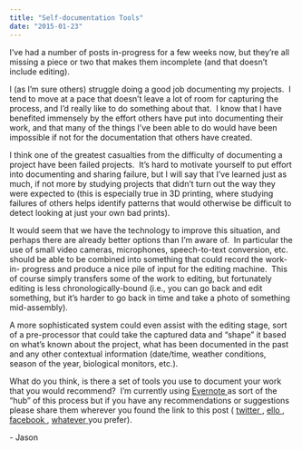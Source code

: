 ```yaml
---
title: "Self-documentation Tools"
date: "2015-01-23"
---
```


<div class="content">
<p>I’ve had a number of posts in-progress for a few weeks now, but they’re all
missing a piece or two that makes them incomplete (and that doesn’t include
editing).</p>
<p>I (as I’m sure others) struggle doing a good job documenting my projects.  I
tend to move at a pace that doesn’t leave a lot of room for capturing the
process, and I’d really like to do something about that.  I know that I have
benefited immensely by the effort others have put into documenting their work,
and that many of the things I’ve been able to do would have been impossible if
not for the documentation that others have created.</p>
<p>I think one of the greatest casualties from the difficulty of documenting a
project have been failed projects.  It’s hard to motivate yourself to put
effort into documenting and sharing failure, but I will say that I’ve learned
just as much, if not more by studying projects that didn’t turn out the way
they were expected to (this is especially true in 3D printing, where studying
failures of others helps identify patterns that would otherwise be difficult
to detect looking at just your own bad prints).</p>
<p>It would seem that we have the technology to improve this situation, and
perhaps there are already better options than I’m aware of.  In particular the
use of small video cameras, microphones, speech-to-text conversion, etc.
should be able to be combined into something that could record the work-in-
progress and produce a nice pile of input for the editing machine.  This of
course simply transfers some of the work to editing, but fortunately editing
is less chronologically-bound (i.e., you can go back and edit something, but
it’s harder to go back in time and take a photo of something mid-assembly).</p>
<p>A more sophisticated system could even assist with the editing stage, sort of
a pre-processor that could take the captured data and “shape” it based on
what’s known about the project, what has been documented in the past and any
other contextual information (date/time, weather conditions, season of the
year, biological monitors, etc.).</p>
<p>What do you think, is there a set of tools you use to document your work that
you would recommend?  I’m currently using <a href="https://evernote.com/" target="_blank"> Evernote </a>
as sort of the “hub” of this process but if you have any recommendations or
suggestions please share them wherever you found the link to this post ( <a href="https://twitter.com/jasonbot2000" target="_blank">
twitter </a> , <a href="https://ello.co/jasonbot" target="_blank"> ello
</a> , <a href="https://www.facebook.com/jasonjgullickson" target="_blank"> facebook
</a> , <a href="https://plus.google.com/u/0/+JasonGullickson/posts" target="_blank"> whatever
</a> you prefer).</p>
<p>- Jason</p>
</div>
